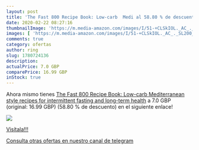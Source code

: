 ```yaml
---
layout: post
title: 'The Fast 800 Recipe Book: Low-carb  Medi al 58.80 % de descuento'
date: 2020-02-22 08:27:16
thumbnailImage: 'https://m.media-amazon.com/images/I/51-+CLSkIOL._AC_._SL200_.jpg'
images: [ 'https://m.media-amazon.com/images/I/51-+CLSkIOL._AC_._SL200_.jpg' ]
comments: true
category: ofertas
author: ring
slug: 1780724136
description:
actualPrice: 7.0 GBP
comparePrice: 16.99 GBP
inStock: true
---
```


Ahora mismo tienes [The Fast 800 Recipe Book: Low-carb  Mediterranean style recipes for intermittent fasting and long-term health](https://www.amazon.com/dp/1780724136/?tag=redken08-20) a 7.0 GBP (original: 16.99 GBP) (58.80 %  de descuento) en el siguiente enlace!

[![](https://m.media-amazon.com/images/I/51-+CLSkIOL._AC_._SL200_.jpg)](https://www.amazon.com/dp/1780724136/?tag=redken08-20)

[Visítala!!!](https://www.amazon.com/dp/1780724136/?tag=redken08-20)

[Consulta otras ofertas en nuestro canal de telegram](https://t.me/s/ofertas25)

